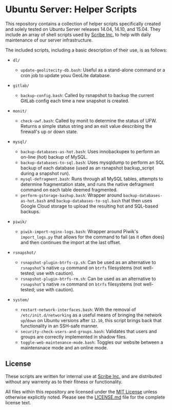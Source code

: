 # Ubuntu Server: Helper Scripts

This repository contains a collection of helper scripts specifically created and solely tested on Ubuntu Server releases 14.04, 14.10, and 15.04. They include an array of shell scripts used by [Scribe Inc.](https://scribenet.com) to help with daily maintenance of our server infrastructure.

The included scripts, including a basic description of their use, is as follows:

- `dl/`
    - `update-geolitecity-db.bash`: Useful as a stand-alone command or a cron job to update youu GeoLite database.

- `gitlab/`
    - `backup-config.bash`: Called by rsnapshot to backup the current GitLab config each time a new 
      snapshot is created.
    
- `monit/`
    - `check-uwf.bash`: Called by monit to determine the status of UFW. Returns a simple status string 
      and an exit value describing the firewall's up or down state.

- `mysql/`
    - `backup-databases-as-hot.bash`: Uses innobackupex to perform an on-line (hot) backup of MySQL.
    - `backup-databases-to-sql.bash`: Uses mysqldump to perform an SQL backup of each database (used as an rsnapshot backup_script during a snapshot run).
    - `mysql-defragment.bash`: Runs through all MySQL tables, attempts to determine fragmentation state, and runs the native defragment command on each table deemed fragmented.
    - `perform-gstorage-bashup.bash`: Wrapper around `backup-databases-as-hot.bash` and `backup-databases-to-sql.bash` that then uses Google Cloud storage to upload the resulting hot and SQL-based backups.
    
- `piwik/`
    - `piwik-import-nginx-logs.bash`: Wrapper around Piwik's `import_logs.py` that allows for the command to fail (as it often does) and then continues the import at the last offset.
    
- `rsnapshot/`
    - `rsnapshot-plugin-btrfs-cp.sh`: Can be used as an alternative to `rsnapshot`'s native `cp` command on `btrfs` filesystems (not well-tested; use with caution).
    - `rsnapshot-plugin-btrfs-rm.sh`: Can be used as an alternative to `rsnapshot`'s native `rm` command on `btrfs` filesystems (not well-tested; use with caution).
    
- `system/`
    - `restart-network-interfaces.bash`: With the removal of `/etc/init.d/networking` as a useful means of bringing the network `up`/`down` on Ubuntu versions after `12.10`, this script brings back that functionality in an SSH-safe manner.
    - `security-check-users-and-groups.bash`: Validates that users and groups are correctly implemented in shadow files.
    - `toggle-web-maintenance-mode.bash`: Toggles our website between a maintensnace mode and an online mode.
    
## License

These scripts are written for internal use at [Scribe Inc.](https://scribenet.com)
and are distributed without any warrenty as to their fitness or functionality.

All files within this repository are licensed under the [MIT License](LICENSE.md)
unless otherwise explicitly noted. Please see the [LICENSE.md](LICENSE.md) file 
for the complete license text.
